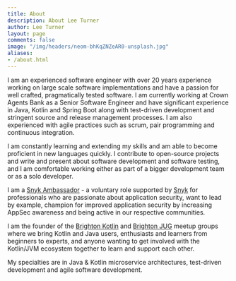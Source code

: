 ```yaml
---
title: About
description: About Lee Turner
author: Lee Turner
layout: page
comments: false
image: "/img/headers/neom-bhKqZNZeAR0-unsplash.jpg"
aliases:
- /about.html
---
```

I am an experienced software engineer with over 20 years experience working on large scale software implementations and have a passion for well crafted, pragmatically tested software. I am currently working at Crown Agents Bank as a Senior Software Engineer and have significant experience in Java, Kotlin and Spring Boot along with test-driven development and stringent source and release management processes. I am also experienced with agile practices such as scrum, pair programming and continuous integration.

I am constantly learning and extending my skills and am able to become proficient in new languages quickly. I contribute to open-source projects and write and present about software development and software testing, and I am comfortable working either as part of a bigger development team or as a solo developer.

I am a [Snyk Ambassador](https://snyk.io/snyk-ambassadors) - a voluntary role supported by [Snyk](https://snyk.io/) for professionals who are passionate about application security, want to lead by example, champion for improved application security by increasing AppSec awareness and being active in our respective communities.

I am the founder of the [Brighton Kotlin](https://brightonkotlin.com) and [Brighton JUG](https://www.meetup.com/brighton-jug/) meetup groups where we bring Kotlin and Java users, enthusiasts and learners from beginners to experts, and anyone wanting to get involved with the Kotlin/JVM ecosystem together to learn and support each other.

My specialties are in Java & Kotlin microservice architectures, test-driven development and agile software development.
